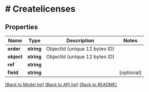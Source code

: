 # # Createlicenses

## Properties

Name | Type | Description | Notes
------------ | ------------- | ------------- | -------------
**order** | **string** | ObjectId (unique 12 bytes ID) |
**object** | **string** | ObjectId (unique 12 bytes ID) |
**ref** | **string** |  |
**field** | **string** |  | [optional]

[[Back to Model list]](../../README.md#models) [[Back to API list]](../../README.md#endpoints) [[Back to README]](../../README.md)
